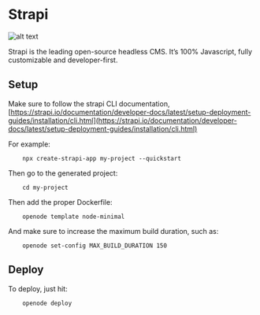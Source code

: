 # Strapi

![alt text](/images/logo/strapi.svg)

Strapi is the leading open-source headless CMS. It’s 100% Javascript, fully customizable and developer-first.



## Setup

Make sure to follow the strapi CLI documentation, [https://strapi.io/documentation/developer-docs/latest/setup-deployment-guides/installation/cli.html](https://strapi.io/documentation/developer-docs/latest/setup-deployment-guides/installation/cli.html)

For example:

        npx create-strapi-app my-project --quickstart

Then go to the generated project:

        cd my-project

Then add the proper Dockerfile:

        openode template node-minimal

And make sure to increase the maximum build duration, such as:

        openode set-config MAX_BUILD_DURATION 150


## Deploy

To deploy, just hit:

        openode deploy